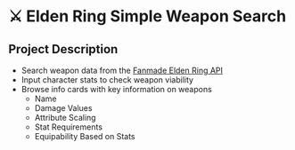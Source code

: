 # ⚔ Elden Ring Simple Weapon Search

## Project Description
- Search weapon data from the [Fanmade Elden Ring API](https://docs.eldenring.fanapis.com/)
- Input character stats to check weapon viability
- Browse info cards with key information on weapons
    - Name
    - Damage Values
    - Attribute Scaling
    - Stat Requirements
    - Equipability Based on Stats